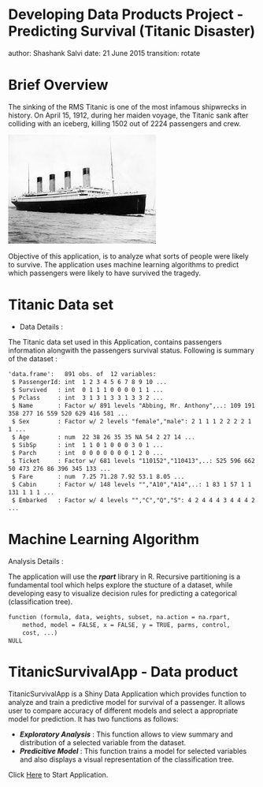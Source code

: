 Developing Data Products Project - Predicting Survival (Titanic Disaster)
========================================================
author: Shashank Salvi
date: 21 June 2015
transition: rotate

Brief Overview
========================================================

The sinking of the RMS Titanic is one of the most infamous shipwrecks in history.  On April 15, 1912, during her maiden voyage, the Titanic sank after colliding with an iceberg, killing 1502 out of 2224 passengers and crew.

![image of Titanic](DSDataProductPresentation-figure/300px-RMS_Titanic_3.jpg)

Objective of this application, is to analyze what sorts of people were likely to survive. The application uses machine learning algorithms to predict which passengers were likely to have survived the tragedy.

Titanic Data set
========================================================
* Data Details :

The Titanic data set used in this Application, contains passengers information alongwith the passengers survival status. Following is summary of the dataset :

```
'data.frame':	891 obs. of  12 variables:
 $ PassengerId: int  1 2 3 4 5 6 7 8 9 10 ...
 $ Survived   : int  0 1 1 1 0 0 0 0 1 1 ...
 $ Pclass     : int  3 1 3 1 3 3 1 3 3 2 ...
 $ Name       : Factor w/ 891 levels "Abbing, Mr. Anthony",..: 109 191 358 277 16 559 520 629 416 581 ...
 $ Sex        : Factor w/ 2 levels "female","male": 2 1 1 1 2 2 2 2 1 1 ...
 $ Age        : num  22 38 26 35 35 NA 54 2 27 14 ...
 $ SibSp      : int  1 1 0 1 0 0 0 3 0 1 ...
 $ Parch      : int  0 0 0 0 0 0 0 1 2 0 ...
 $ Ticket     : Factor w/ 681 levels "110152","110413",..: 525 596 662 50 473 276 86 396 345 133 ...
 $ Fare       : num  7.25 71.28 7.92 53.1 8.05 ...
 $ Cabin      : Factor w/ 148 levels "","A10","A14",..: 1 83 1 57 1 1 131 1 1 1 ...
 $ Embarked   : Factor w/ 4 levels "","C","Q","S": 4 2 4 4 4 3 4 4 4 2 ...
```

Machine Learning Algorithm
========================================================
Analysis Details :

The application will use the ***rpart*** library in R. Recursive partitioning is a fundamental tool which helps explore the stucture of a dataset, while developing easy to visualize decision rules for predicting a categorical (classification tree).


```
function (formula, data, weights, subset, na.action = na.rpart, 
    method, model = FALSE, x = FALSE, y = TRUE, parms, control, 
    cost, ...) 
NULL
```

TitanicSurvivalApp - Data product
========================================================
TitanicSurvivalApp is a Shiny Data Application which provides function to analyze and train a predictive model for survival of a passenger. It allows user to compare accuracy of different models and select a appropriate model for prediction. It has two functions as follows:

* ***Exploratory Analysis*** : This function allows to view summary and distribution of a selected variable from the dataset.
* ***Predicitive Model*** : This function trains a model for selected variables and also displays a visual representation of the classification tree.

Click [Here](https://shashanksalvi.shinyapps.io/TitanicSurvivalApp) to Start Application.
